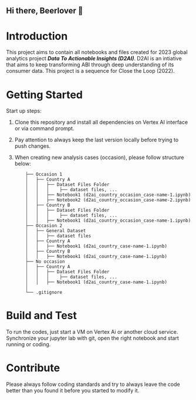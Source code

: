 ## Hi there, Beerlover 🍻

# Introduction 
This project aims to contain all notebooks and files created for 2023 global analytics project ***Data To Actionable Insights (D2AI)***.
D2AI is an intiative that aims to keep transforming ABI through deep understanding of its consumer data. This project is a sequence for Close the Loop (2022).

# Getting Started
Start up steps:
1.	Clone this repository and install all dependencies on Vertex AI interface or via command prompt.
2.	Pay attention to always keep the last version locally before trying to push changes.
3.	When creating new analysis cases (occasion), please follow structure below:

            ├── Occasion 1
            │   ├── Country A
            │   │   ├── Dataset Files Folder
            │   │   │    ├── dataset files, ...
            │   │   ├── Notebook1 (d2ai_country_occasion_case-name-1.ipynb)
            │   │   ├── Notebook2 (d2ai_country_occasion_case-name-2.ipynb)
            │   ├── Country B
            │   │   ├── Dataset Files Folder
            │   │   │    ├── dataset files, ...
            │   │   ├── Notebook1 (d2ai_country_occasion_case-name-1.ipynb)
            ├── Occasion 2
            │   ├── General Dataset
            │   │   ├── dataset files
            │   ├── Country A
            │   │   ├── Notebook1 (d2ai_country_case-name-1.ipynb)
            │   ├── Country B
            │   │   ├── Notebook1 (d2ai_country_case-name-1.ipynb)
            ├── No occasion
            │   ├── Country A
            │   │   ├── Dataset Files Folder
            │   │   │    ├── dataset files, ...
            │   │   ├── Notebook1 (d2ai_country_case-name-1.ipynb)
            │
            └── .gitignore



# Build and Test
To run the codes, just start a VM on Vertex Ai or another cloud service. Synchronize your jupyter lab with git, open the right notebook and start running or coding.

# Contribute
Please always follow coding standards and try to always leave the code better than you found it before you started to modify it.


